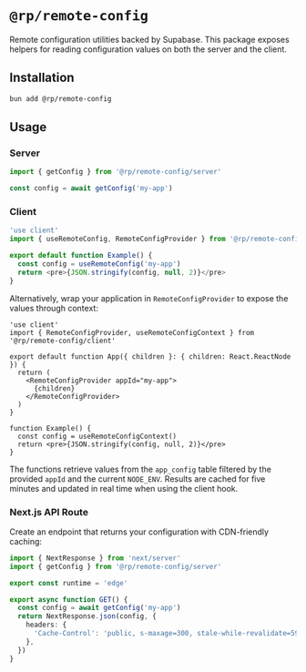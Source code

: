 # `@rp/remote-config`

Remote configuration utilities backed by Supabase. This package exposes
helpers for reading configuration values on both the server and the
client.

## Installation

```bash
bun add @rp/remote-config
```

## Usage

### Server

```ts
import { getConfig } from '@rp/remote-config/server'

const config = await getConfig('my-app')
```

### Client

```ts
'use client'
import { useRemoteConfig, RemoteConfigProvider } from '@rp/remote-config/client'

export default function Example() {
  const config = useRemoteConfig('my-app')
  return <pre>{JSON.stringify(config, null, 2)}</pre>
}
```

Alternatively, wrap your application in `RemoteConfigProvider` to expose the
values through context:

```tsx
'use client'
import { RemoteConfigProvider, useRemoteConfigContext } from '@rp/remote-config/client'

export default function App({ children }: { children: React.ReactNode }) {
  return (
    <RemoteConfigProvider appId="my-app">
      {children}
    </RemoteConfigProvider>
  )
}

function Example() {
  const config = useRemoteConfigContext()
  return <pre>{JSON.stringify(config, null, 2)}</pre>
}
```

The functions retrieve values from the `app_config` table filtered by the
provided `appId` and the current `NODE_ENV`. Results are cached for five
minutes and updated in real time when using the client hook.

### Next.js API Route

Create an endpoint that returns your configuration with CDN-friendly caching:

```ts
import { NextResponse } from 'next/server'
import { getConfig } from '@rp/remote-config/server'

export const runtime = 'edge'

export async function GET() {
  const config = await getConfig('my-app')
  return NextResponse.json(config, {
    headers: {
      'Cache-Control': 'public, s-maxage=300, stale-while-revalidate=59',
    },
  })
}
```
